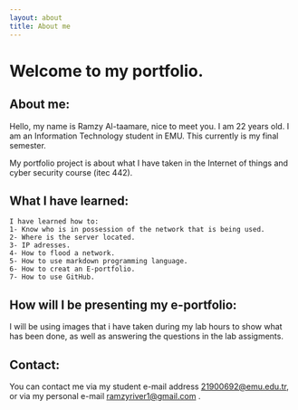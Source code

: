 ```yaml
---
layout: about
title: About me
---
```

# Welcome to my portfolio.

## About me:

Hello, my name is Ramzy Al-taamare, nice to meet you.
I am 22 years old.
I am an Information Technology student in EMU.
This currently is my final semester.

My portfolio project is about what I have taken in the Internet of things and cyber security course (itec 442).

## What I have learned:
```
I have learned how to:
1- Know who is in possession of the network that is being used.
2- Where is the server located.
3- IP adresses.
4- How to flood a network.
5- How to use markdown programming language.
6- How to creat an E-portfolio.
7- How to use GitHub.
```
## How will I be presenting my e-portfolio:

I will be using images that i have taken during my lab hours to show what has been done, as well as answering the questions in the lab assigments.

## Contact: 

You can contact me via my student e-mail address 21900692@emu.edu.tr, or via my personal e-mail ramzyriver1@gmail.com . 
